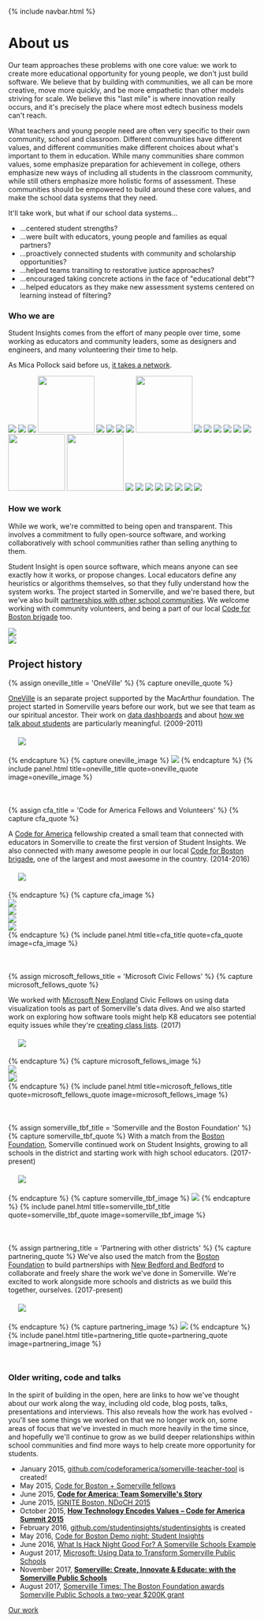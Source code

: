 {% include navbar.html %}

# About us
Our team approaches these problems with one core value: we work to create more educational opportunity for young people, we don't just build software.  We believe that by building with communities, we all can be more creative, move more quickly, and be more empathetic than other models striving for scale.  We believe this "last mile" is where innovation really occurs, and it's precisely the place where most edtech business models can't reach.

What teachers and young people need are often very specific to their own community, school and classroom.  Different communities have different values, and different communities make different choices about what's important to them in education.  While many communities share common values, some emphasize preparation for achievement in college, others emphasize new ways of including all students in the classroom community, while still others emphasize more holistic forms of assessment.  These communities should be empowered to build around these core values, and make the school data systems that they need.

It'll take work, but what if our school data systems...

<ul class="PlainList">
  <li class="PlainList-item">...centered student strengths?</li>
  <li class="PlainList-item">...were built with educators, young people and families as equal partners?</li>
  <li class="PlainList-item">...proactively connected students with community and scholarship opportunities?</li>
  <li class="PlainList-item">...helped teams transiting to restorative justice approaches?</li>
  <li class="PlainList-item">...encouraged taking concrete actions in the face of "educational debt"?</li>
  <li class="PlainList-item">...helped educators as they make new assessment systems centered on learning instead of filtering?</li>
</ul>

### Who we are
Student Insights comes from the effort of many people over time, some working as educators and community leaders, some as designers and engineers, and many volunteering their time to help.

As Mica Pollock said before us, [it takes a network]({{site.links.takes_a_network}}).

<img src="https://avatars0.githubusercontent.com/u/3209501?s=115&v=4" />
<img src="https://avatars3.githubusercontent.com/u/1334815?s=115&v=4" />
<img src="https://avatars0.githubusercontent.com/u/4615904?s=115&v=4" />
<img src="img/uri-talk.png" width="115" />
<img src="https://avatars1.githubusercontent.com/u/1056957?s=115&v=4" />
<img src="https://avatars1.githubusercontent.com/u/1514487?s=115&v=4" />
<img src="https://avatars1.githubusercontent.com/u/2595259?s=115&v=4" />
<img src="https://avatars0.githubusercontent.com/u/8533377?s=115&v=4" />
<img src="img/jill.jpg" width="115" />
<img src="https://avatars0.githubusercontent.com/u/1547934?s=115&v=4" />
<img src="https://avatars2.githubusercontent.com/u/638809?s=115&v=4" />
<img src="https://avatars2.githubusercontent.com/u/2916661?s=115&v=4" />
<img src="https://avatars0.githubusercontent.com/u/19398192?s=115&v=4" />
<img src="https://avatars2.githubusercontent.com/u/4649503?s=115&v=4" />
<img src="https://avatars0.githubusercontent.com/u/3846783?s=115&v=4" />
<img src="img/ihsaan.jpg" width="115" />
<img src="img/aaron.jpg" width="115" />
<img src="https://avatars3.githubusercontent.com/u/1735650?s=115&v=4" />
<img src="https://avatars0.githubusercontent.com/u/14283667?s=115&v=4" />
<img src="https://avatars0.githubusercontent.com/u/10509931?s=115&v=4" />
<img src="https://avatars2.githubusercontent.com/u/11449339?s=115&v=4" />
<img src="https://avatars1.githubusercontent.com/u/330247?s=115&v=4" />
<img src="https://avatars1.githubusercontent.com/u/7103652?s=115&v=4" />
<img src="https://avatars2.githubusercontent.com/u/13981224?s=115&v=4" />
<img src="https://avatars0.githubusercontent.com/u/2357755?s=115&v=4" />



### How we work
While we work, we're committed to being open and transparent.  This involves a commitment to fully open-source software, and working collaboratively with school communities rather than selling anything to them.

Student Insight is open source software, which means anyone can see exactly how it works, or propose changes.  Local educators define any heuristics or algorithms themselves, so that they fully understand how the system works.  The project started in Somerville, and we're based there, but we've also built [partnerships with other school communities](school-partnerships.md).  We welcome working with community volunteers, and being a part of our local [Code for Boston brigade]({{site.link.code_for_boston}}) too.

<div class="DoubleImage">
  <div class="DoubleImage-small"><img src="img/github.png" /></div>
  <div class="DoubleImage-big"><img src="img/code.png" /></div>
</div>


## Project history
<style>
  @media (max-width: 600px) {
    .ProjectHistory-section {
      margin-bottom: 20px;
    }
  }
  @media (min-width: 600px) {
    .ProjectHistory-section {
      margin-bottom: 50px;
    }
  }
</style>
<section class="ProjectHistory-section">
  {% assign oneville_title = 'OneVille' %}
  {% capture oneville_quote %}
    <p><a href="{{site.links.oneville}}">OneVille</a> is an separate project supported by the MacArthur foundation.  The project started in Somerville years before our work, but we see that team as our spiritual ancestor.  Their work on <a href="{{site.links.oneville_dashboards}}">data dashboards</a> and about <a href="{{site.links.schooltalk}}">how we talk about students</a> are particularly meaningful. (2009-2011)</p>
    <div style="margin: 20px;"><img src="img/logos/macfound.svg" /></div>
  {% endcapture %}
  {% capture oneville_image %}
    <img src="img/oneville.jpg" />
  {% endcapture %}
  {% include panel.html title=oneville_title quote=oneville_quote image=oneville_image %}
</section>

<section class="ProjectHistory-section">
  {% assign cfa_title = 'Code for America Fellows and Volunteers' %}
  {% capture cfa_quote %}
    <p>A <a href="{{site.links.code_for_america}}">Code for America</a> fellowship created a small team that connected with educators in Somerville to create the first version of Student Insights.  We also connected with many awesome people in our local <a href="{{site.links.code_for_boston}}">Code for Boston brigade</a>, one of the largest and most awesome in the country. (2014-2016)</p>
    <div style="margin: 20px;"><img src="img/logos/cfa-logo-color.png" /></div>
  {% endcapture %}
  {% capture cfa_image %}
    <div class="QuadImage">
      <div class="DoubleImage">
        <div class="DoubleImage-small"><img src="img/cfa-crew.png" /></div>
        <div class="DoubleImage-small"><img src="img/escs-early-childhood.png" /></div>
      </div>
      <div class="DoubleImage">
        <div class="DoubleImage-small"><img src="img/somerstat.jpg" /></div>
        <div class="DoubleImage-small"><img src="img/cfb2.jpg" /></div>
      </div>
    </div>
  {% endcapture %}
  {% include panel.html title=cfa_title quote=cfa_quote image=cfa_image %}
</section>

<section class="ProjectHistory-section">
  {% assign microsoft_fellows_title = 'Microsoft Civic Fellows' %}
  {% capture microsoft_fellows_quote %}
    <p>We worked with <a href="{{site.links.microsoft_new_england}}">Microsoft New England</a> Civic Fellows on using data visualization tools as part of Somerville's data dives.  And we also started work on exploring how software tools might help K8 educators see potential equity issues while they're <a href="todo.html">creating class lists</a>. (2017)</p>
    <div style="margin: 20px;"><img src="img/logos/microsoft-new-england.png" /></div>
  {% endcapture %}
  {% capture microsoft_fellows_image %}
    <div class="DoubleImage">
      <div class="DoubleImage-small"><img src="img/uri-charts.jpg" /></div>
      <div class="DoubleImage-small"><img src="img/class-list-prototype.png" style="border: 1px solid #ccc;" /></div>
    </div>
  {% endcapture %}
  {% include panel.html title=microsoft_fellows_title quote=microsoft_fellows_quote image=microsoft_fellows_image %}
</section>

<section class="ProjectHistory-section">
  {% assign somerville_tbf_title = 'Somerville and the Boston Foundation' %}
  {% capture somerville_tbf_quote %}
    With a match from the <a href="{{site.links.boston_foundation}}">Boston Foundation</a>, Somerville continued work on Student Insights, growing to all schools in the district and starting work with high school educators. (2017-present)
    <div style="margin: 20px;"><img src="img/logos/boston-foundation.png" /></div>
  {% endcapture %}
  {% capture somerville_tbf_image %}
    <img src="img/alex-and-uri.png" />
  {% endcapture %}
  {% include panel.html title=somerville_tbf_title quote=somerville_tbf_quote image=somerville_tbf_image %}
</section>

<section class="ProjectHistory-section">
  {% assign partnering_title = 'Partnering with other districts' %}
  {% capture partnering_quote %}
    We've also used the match from the <a href="{{site.links.boston_foundation}}">Boston Foundation</a> to build partnerships with <a href="school-partnerships.html">New Bedford and Bedford</a> to collaborate and freely share the work we've done in Somerville.  We're excited to work alongside more schools and districts as we build this together, ourselves. (2017-present)
    <div style="margin: 20px;"><img src="img/logos/boston-foundation.png" /></div>
  {% endcapture %}
  {% capture partnering_image %}
    <img src="img/escs-early-childhood.png" />
  {% endcapture %}
  {% include panel.html title=partnering_title quote=partnering_quote image=partnering_image %}
</section>


### Older writing, code and talks
In the spirit of building in the open, here are links to how we've thought about our work along the way, including old code, blog posts, talks, presentations and interviews.  This also reveals how the work has evolved - you'll see some things we worked on that we no longer work on, some areas of focus that we've invested in much more heavily in the time since, and hopefully we'll continue to grow as we build deeper relationships within school communities and find more ways to help create more opportunity for students.

- January 2015, [github.com/codeforamerica/somerville-teacher-tool](https://github.com/codeforamerica/somerville-teacher-tool/commit/599e6ac6d78dbecf25eed3ad4d916ff557c34fbd) is created!
- May 2015, [Code for Boston + Somerville fellows](https://docs.google.com/presentation/d/10SNXrZRwEIEC2CRn_mGS-V3KwtSuKUYkhGxYVa_moBE/edit#slide=id.g9acc1481b_0_0)
- June 2015, [**Code for America: Team Somerville's Story**](http://codeforamerica.github.io/somerville-story/)
- June 2015, [IGNITE Boston, NDoCH 2015](https://www.youtube.com/watch?v=CEZnDKtkhyI)
- October 2015, [**How Technology Encodes Values – Code for America Summit 2015**](https://www.youtube.com/watch?v=MzhKX49Pi0Q)
- February 2016, [github.com/studentinsights/studentinsights](https://github.com/studentinsights/studentinsights) is created
- May 2016, [Code for Boston Demo night: Student Insights](https://docs.google.com/presentation/d/1El6ByztkdkCuYnV7KLehV7zBvcfk-vUDL5vF_YxIcVE/edit#slide=id.p)
- June 2016, [What Is Hack Night Good For? A Somerville Schools Example](http://www.alexsoble.com/2016/06/06/what-hack-night-is-good-for-somerville.html)
- August 2017, [Microsoft: Using Data to Transform Somerville Public Schools](https://blogs.microsoft.com/newengland/2017/08/17/using-data-to-transform-somerville-public-schools/)
- November 2017, [**Somerville: Create, Innovate & Educate: with the Somerville Public Schools**](http://www.somerville.k12.ma.us/files/create-innovate-educate-somerville-public-school-nov-20-2017)
- August 2017, [Somerville Times: The Boston Foundation awards Somerville Public Schools a two-year $200K grant](http://www.thesomervilletimes.com/archives/78104)



<a href="our-work.html" class="btn">Our work</a>
